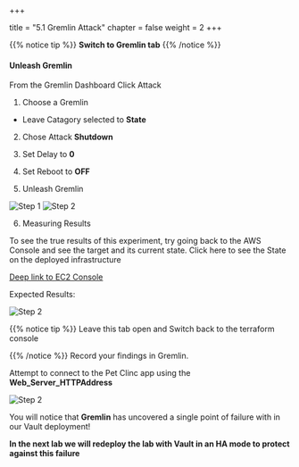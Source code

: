 +++

title = "5.1 Gremlin Attack"
chapter = false
weight = 2
+++

{{% notice tip %}}
__Switch to Gremlin tab__
{{% /notice %}}

#### Unleash Gremlin


From the Gremlin Dashboard Click Attack

1. Choose a Gremlin 
 - Leave Catagory selected to __State__

2. Chose Attack __Shutdown__

3. Set Delay to __0__

4. Set Reboot to __OFF__

5. Unleash Gremlin

![Step 1](/images/lab5/unleash_gremlin.png)
![Step 2](/images/lab5/attack_complete.png)

6. Measuring Results

To see the true results of this experiment, try going back to the AWS Console and see the target and its current state.  Click here to see the State on the deployed infrastructure 

[Deep link to EC2 Console](https://us-west-2.console.aws.amazon.com/ec2/v2/home?region=us-west-2#Instances:search=aws;tag:Name=aws-workshop;sort=instanceState)

Expected Results:

![Step 2](/images/lab5/ec2_down.png)

{{% notice tip %}}
Leave this tab open and Switch back to the terraform console

{{% /notice %}}
Record your findings in Gremlin.

Attempt to connect to the Pet Clinc app using the __Web_Server_HTTPAddress__

![Step 2](/images/lab5/petclinic-url.png)

You will notice that __Gremlin__ has uncovered a single point of failure with in our Vault deployment! 

__In the next lab we will redeploy the lab with Vault in an HA mode to protect against this failure__




